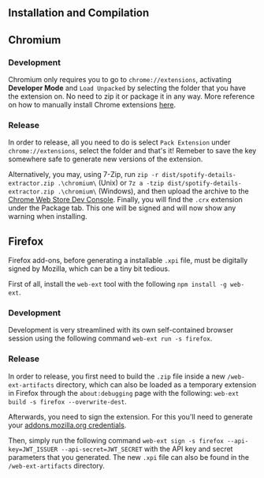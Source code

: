 
## Installation and Compilation

## Chromium

### Development

Chromium only requires you to go to `chrome://extensions`, activating **Developer Mode** and `Load Unpacked` by selecting the folder that you have the extension on. No need to zip it or package it in any way. More reference on how to manually install Chrome extensions [here](https://developer.chrome.com/docs/extensions/mv3/getstarted/#manifest).

### Release

In order to release, all you need to do is select `Pack Extension` under `chrome://extensions`, select the folder and that's it! Remeber to save the key somewhere safe to generate new versions of the extension.

Alternatively, you may, using 7-Zip, run `zip -r dist/spotify-details-extractor.zip .\chromium\` (Unix) or `7z a -tzip dist/spotify-details-extractor.zip .\chromium\` (Windows), and then upload the archive to the [Chrome Web Store Dev Console](https://chrome.google.com/webstore/devconsole/). Finally, you will find the `.crx` extension under the Package tab. This one will be signed and will now show any warning when installing.

## Firefox

Firefox add-ons, before generating a installable `.xpi` file, must be digitally signed by Mozilla, which can be a tiny bit tedious. 

First of all, install the `web-ext` tool with the following `npm install -g web-ext`.

### Development

Development is very streamlined with its own self-contained browser session using the following command `web-ext run -s firefox`.

### Release

In order to release, you first need to build the `.zip` file inside a new `/web-ext-artifacts` directory, which can also be loaded as a temporary extension in Firefox through the `about:debugging` page with the following: `web-ext build -s firefox --overwrite-dest`.

Afterwards, you need to sign the extension. For this you'll need to generate your [addons.mozilla.org credentials](https://addons.mozilla.org/en-GB/developers/addon/api/key/).

Then, simply run the following command `web-ext sign -s firefox --api-key=JWT_ISSUER --api-secret=JWT_SECRET` with the API key and secret parameters that you generated. The new `.xpi` file can also be found in the `/web-ext-artifacts` directory.